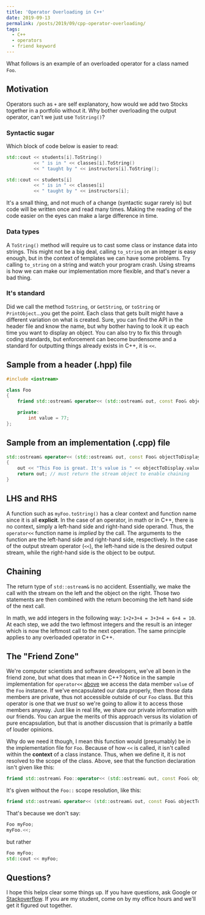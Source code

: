 ```yaml
---
title: 'Operator Overloading in C++'
date: 2019-09-13
permalink: /posts/2019/09/cpp-operator-overloading/
tags:
  - C++
  - operators
  - friend keyword
---
```


What follows is an example of an overloaded operator for a class named `Foo`.

## Motivation
Operators such as `+` are self explanatory, how would we add two Stocks together in a portfolio without it.
Why bother overloading the output operator, can't we just use `ToString()`?

### Syntactic sugar
Which block of code below is easier to read:
```cpp
std::cout << students[i].ToString()
          << " is in " << classes[i].ToString()
          << " taught by " << instructors[i].ToString();
```

```cpp
std::cout << students[i]
          << " is in " << classes[i]
          << " taught by " << instructors[i];
```
It's a small thing, and not much of a change (syntactic sugar rarely is) but code will be written once and read many times.
Making the reading of the code easier on the eyes can make a large difference in time.

### Data types
A `ToString()` method will require us to cast some class or instance data into strings.
This might not be a big deal, calling `to_string` on an integer is easy enough, but in the context of templates we can have some problems.
Try calling `to_string` on a string and watch your program crash.
Using streams is how we can make our implementation more flexible, and that's never a bad thing.

### It's standard
Did we call the method `ToString`, or `GetString`, or `toString` or `PrintObject`...you get the point.
Each class that gets built might have a different variation on what is created.
Sure, you can find the API in the header file and know the name, but why bother having to look it up each time you want to display an object.
You can also try to fix this through coding standards, but enforcement can become burdensome and a standard for outputting things already exists in C++, it is `<<`.

## Sample from a header (.hpp) file
```cpp
#include <iostream>

class Foo
{
	friend std::ostream& operator<< (std::ostream& out, const Foo& objectToDisplay);

	private:
		int value = 77;
};
```

## Sample from an implementation (.cpp) file
```cpp
std::ostream& operator<< (std::ostream& out, const Foo& objectToDisplay)
{
	out << "This Foo is great. It's value is " << objectToDisplay.value;
	return out; // must return the stream object to enable chaining
}
```

## LHS and RHS
A function such as `myFoo.toString()` has a clear context and function name since it is all **explicit**.
In the case of an operator, in math or in C++, there is no context, simply a left-hand side and right-hand side operand.
Thus, the `operator<<` function name is _implied_ by the call.
The arguments to the function are the left-hand side and right-hand side, respectively.
In the case of the output stream operator (`<<`), the left-hand side is the desired output stream, while the right-hand side is the object to be output.

## Chaining
The return type of `std::ostream&` is no accident.
Essentially, we make the call with the stream on the left and the object on the right.
Those two statements are then combined with the return becoming the left hand side of the next call.

In math, we add integers in the following way: `1+2+3+4 = 3+3+4 = 6+4 = 10`.
At each step, we add the two leftmost integers and the result is an integer which is now the leftmost call to the next operation.
The same principle applies to any overloaded operator in C++.

## The "Friend Zone"
We're computer scientists and software developers, we've all been in the friend zone, but what does that mean in C++?
Notice in the sample implementation for `operator<<` [above](#sample-from-an-implementation-cpp-file) we access the data member `value` of the `Foo` instance.
If we've encapsulated our data properly, then those data members are private, thus not accessible outside of our `Foo` class.
But this operator is one that we _trust_ so we're going to allow it to access those members anyway.
Just like in real life, we share our private information with our friends.
You can argue the merits of this approach versus its violation of pure encapsulation, but that is another discussion that is primarily a battle of louder opinions.

Why do we need it though, I mean this function would (presumably) be in the implementation file for `Foo`.
Because of how `<<` is called, it isn't called within the **context** of a class instance.
Thus, when we define it, it is not resolved to the scope of the class.
Above, see that the function declaration isn't given like this:
```cpp
friend std::ostream& Foo::operator<< (std::ostream& out, const Foo& objectToDisplay)
```
It's given without the `Foo::` scope resolution, like this:
```cpp
friend std::ostream& operator<< (std::ostream& out, const Foo& objectToDisplay)
```
That's because we don't say:
```cpp
Foo myFoo;
myFoo.<<;
```
but rather

```cpp
Foo myFoo;
std::cout << myFoo;
```

## Questions?
I hope this helps clear some things up.
If you have questions, ask Google or [Stackoverflow](https://stackoverflow.com/questions/4421706/what-are-the-basic-rules-and-idioms-for-operator-overloading).
If you are my student, come on by my office hours and we'll get it figured out together.
